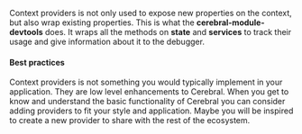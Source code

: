 Context providers is not only used to expose new properties on the context, but also wrap existing properties. This is what the **cerebral-module-devtools** does. It wraps all the methods on **state** and **services** to track their usage and give information about it to the debugger.

#### Best practices
Context providers is not something you would typically implement in your application. They are low level enhancements to Cerebral. When you get to know and understand the basic functionality of Cerebral you can consider adding providers to fit your style and application. Maybe you will be inspired to create a new provider to share with the rest of the ecosystem.
